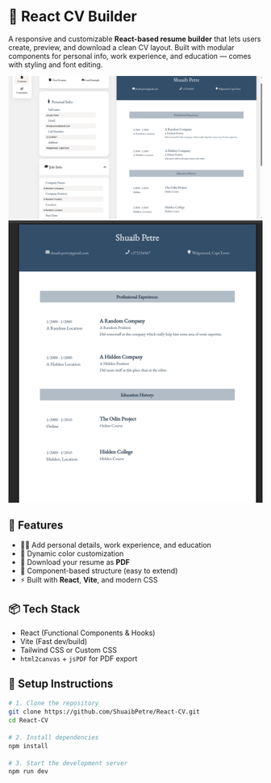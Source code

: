 # 🧾 React CV Builder

A responsive and customizable **React-based resume builder** that lets users create, preview, and download a clean CV layout. Built with modular components for personal info, work experience, and education — comes with styling and font editing.

![screenshot](public/screenshot1.png) 
![screenshot](public/screenshot2.png) 

## 🚀 Features

- 🧑‍💼 Add personal details, work experience, and education
- 🎨 Dynamic color customization
- 📄 Download your resume as **PDF**
- 🧩 Component-based structure (easy to extend)
- ⚡ Built with **React**, **Vite**, and modern CSS

## 📦 Tech Stack

- React (Functional Components & Hooks)
- Vite (Fast dev/build)
- Tailwind CSS or Custom CSS
- `html2canvas` + `jsPDF` for PDF export

## 🔧 Setup Instructions

```bash
# 1. Clone the repository
git clone https://github.com/ShuaibPetre/React-CV.git
cd React-CV

# 2. Install dependencies
npm install

# 3. Start the development server
npm run dev
